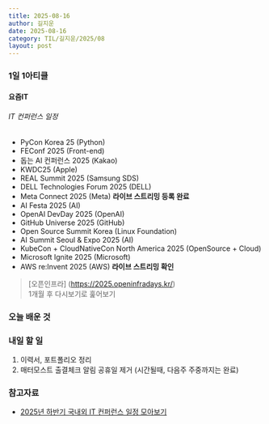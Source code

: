 ```yaml
---
title: 2025-08-16
author: 길지운
date: 2025-08-16
category: TIL/길지운/2025/08
layout: post
---
```


### 1일 1아티클
#### 요즘IT
###### IT 컨퍼런스 일정
- PyCon Korea 25 (Python)
- FEConf 2025 (Front-end)
- 돕는 AI 컨퍼런스 2025 (Kakao)
- KWDC25 (Apple)
- REAL Summit 2025 (Samsung SDS)
- DELL Technologies Forum 2025 (DELL)
- Meta Connect 2025 (Meta) **라이브 스트리밍 등록 완료**
- AI Festa 2025 (AI)
- OpenAI DevDay 2025 (OpenAI)
- GitHub Universe 2025 (GitHub)
- Open Source Summit Korea (Linux Foundation)
- AI Summit Seoul & Expo 2025 (AI)
- KubeCon + CloudNativeCon North America 2025 (OpenSource + Cloud)
- Microsoft Ignite 2025 (Microsoft)
- AWS re:Invent 2025 (AWS) **라이브 스트리밍 확인**
  
> [오픈인프라] (https://2025.openinfradays.kr/)  
> 1개월 후 다시보기로 훑어보기
  
### 오늘 배운 것
  
### 내일 할 일
1. 이력서, 포트폴리오 정리
2. 매터모스트 출결체크 알림 공휴일 제거 (시간될때, 다음주 주중까지는 완료)
  
### 참고자료
- [2025년 하반기 국내외 IT 컨퍼런스 일정 모아보기](https://yozm.wishket.com/magazine/detail/3292/)